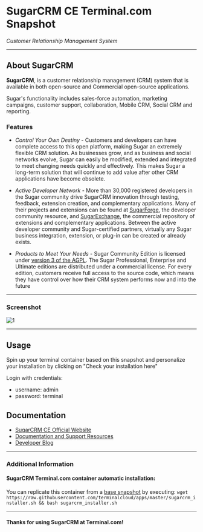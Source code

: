 # **SugarCRM CE** Terminal.com Snapshot
*Customer Relationship Management System*

---

## About SugarCRM
**SugarCRM**,  is a customer relationship management (CRM) system that is available in both open-source and Commercial open-source applications.

Sugar's functionality includes sales-force automation, marketing campaigns, customer support, collaboration, Mobile CRM, Social CRM and reporting.

### Features
- *Control Your Own Destiny* - Customers and developers can have complete access to this open platform, making Sugar an extremely flexible CRM solution. As businesses grow, and as business and social networks evolve, Sugar can easily be modified, extended and integrated to meet changing needs quickly and effectively. This makes Sugar a long-term solution that will continue to add value after other CRM applications have become obsolete.

- *Active Developer Network* - More than 30,000 registered developers in the Sugar community drive SugarCRM innovation through testing, feedback, extension creation, and complementary applications. Many of their projects and extensions can be found at [SugarForge](http://www.sugarforge.org/), the developer community resource, and [SugarExchange](http://www.sugarexchange.com/), the commercial repository of extensions and complementary applications. Between the active developer community and Sugar-certified partners, virtually any Sugar business integration, extension, or plug-in can be created or already exists.

- *Products to Meet Your Needs* - Sugar Community Edition is licensed under [version 3 of the AGPL](http://www.gnu.org/licenses/agpl-3.0.html).  The Sugar Professional, Enterprise and Ultimate editions are distributed under a commercial license. For every edition, customers receive full access to the source code, which means they have control over how their CRM system performs now and into the future

---
### Screenshot

![1](http://d2owqhhe2x3j50.cloudfront.net/sugar7/product/desktop-marketing-salesrep.jpg)

---

## Usage
Spin up your terminal container based on this snapshot and personalize your installation by clicking on "Check your installation here"

Login with credentials:


- username: admin
- password: terminal


## Documentation
- [SugarCRM CE Official Website](http://www.sugarcrm.com/community)
- [Documentation and Support Resources](http://support.sugarcrm.com/)
- [Developer Blog](http://developers.sugarcrm.com/wordpress)

---

### Additional Information
#### SugarCRM Terminal.com container automatic installation:
You can replicate this container from a [base snapshot](https://www.terminal.com/tiny/FzpHiTXG1K) by executing:
`wget https://raw.githubusercontent.com/terminalcloud/apps/master/sugarcrm_installer.sh && bash sugarcrm_installer.sh`

---

#### Thanks for using SugarCRM at Terminal.com!
